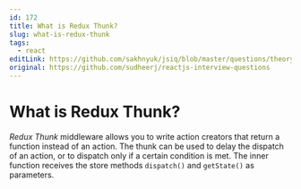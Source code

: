 ```yaml
---
id: 172
title: What is Redux Thunk?
slug: what-is-redux-thunk
tags:
  - react
editLink: https://github.com/sakhnyuk/jsiq/blob/master/questions/theory/react/172.md
original: https://github.com/sudheerj/reactjs-interview-questions
---
```


# What is Redux Thunk?

_Redux Thunk_ middleware allows you to write action creators that return a function instead of an action. The thunk can be used to delay the dispatch of an action, or to dispatch only if a certain condition is met. The inner function receives the store methods `dispatch()` and `getState()` as parameters.